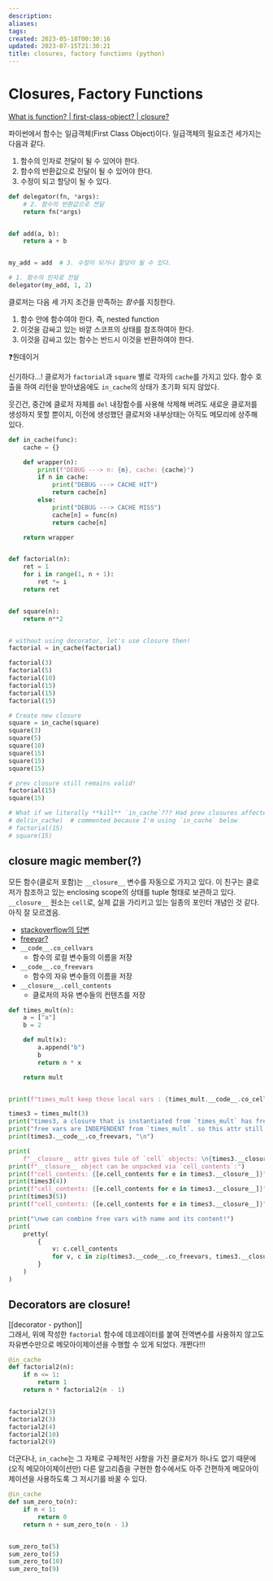 ```yaml
---
description:
aliases: 
tags: 
created: 2023-05-18T00:30:16
updated: 2023-07-15T21:30:21
title: closures, factory functions (python)
---
```


# Closures, Factory Functions

[What is function? | first-class-object? | closure?](https://shoark7.github.io/programming/python/closure-in-python)

파이썬에서 함수는 일급객체(First Class Object)이다. 일급객체의 필요조건 세가지는 다음과 같다.

1. 함수의 인자로 전달이 될 수 있어야 한다.
2. 함수의 반환값으로 전달이 될 수 있어야 한다.
3. 수정이 되고 할당이 될 수 있다.

```python
def delegator(fn, *args):
    # 2. 함수의 반환값으로 전달
    return fn(*args)


def add(a, b):
    return a + b


my_add = add  # 3. 수정이 되거나 할당이 될 수 있다.

# 1. 함수의 인자로 전달
delegator(my_add, 1, 2)
```

클로저는 다음 세 가지 조건을 만족하는 *함수*를 지칭한다.

1. 함수 안에 함수여야 한다. 즉, nested function
2. 이것을 감싸고 있는 바깥 스코프의 상태를 참조하여아 한다.
3. 이것을 감싸고 있는 함수는 반드시 이것을 반환하여야 한다.

❓뭔데이거

신기하다...! 클로저가 `factorial`과 `square` 별로 각자의 `cache`를 가지고 있다. 함수 호출을 하여 리턴을 받아냈음에도 `in_cache`의 상태가 초기화 되지 않았다.

웃긴건, 중간에 클로저 자체를 `del` 내장함수를 사용해 삭제해 버려도 새로운 클로저를 생성하지 못할 뿐이지, 이전에 생성했던 클로저와 내부상태는 아직도 메모리에 상주해 있다.

```python
def in_cache(func):
    cache = {}

    def wrapper(n):
        print(f"DEBUG ---> n: {n}, cache: {cache}")
        if n in cache:
            print("DEBUG ---> CACHE HIT")
            return cache[n]
        else:
            print("DEBUG ---> CACHE MISS")
            cache[n] = func(n)
            return cache[n]

    return wrapper


def factorial(n):
    ret = 1
    for i in range(1, n + 1):
        ret *= i
    return ret


def square(n):
    return n**2


# without using decorator, let's use closure then!
factorial = in_cache(factorial)

factorial(3)
factorial(5)
factorial(10)
factorial(15)
factorial(15)
factorial(15)

# Create new closure
square = in_cache(square)
square(3)
square(5)
square(10)
square(15)
square(15)
square(15)

# prev closure still remains valid!
factorial(15)
square(15)

# What if we literally **kill** `in_cache`??? Had prev closures affected???
# del(in_cache)  # commented because I'm using `in_cache` below
# factorial(15)
# square(15)

```

## **closure** magic member(?)

모든 함수(클로저 포함)는 `__closure__` 변수를 자동으로 가지고 있다. 이 친구는 클로저가 참조하고 있는 enclosing scope의 상태를 tuple 형태로 보관하고 있다. `__closure__` 원소는 `cell`로, 실제 값을 가리키고 있는 일종의 포인터 개념인 것 같다. 아직 잘 모르겠음.

- [stackoverflow의 답변](https://stackoverflow.com/a/23830790)
- [freevar?](https://en.wikipedia.org/wiki/Free_variables_and_bound_variables)
- `__code__.co_cellvars`
  - 함수의 로컬 변수들의 이름을 저장
- `__code__.co_freevars`
  - 함수의 자유 변수들의 이름을 저장
- `__closure__.cell_contents`
  - 클로저의 자유 변수들의 컨텐츠를 저장

```python
def times_mult(n):
    a = ["a"]
    b = 2

    def mult(x):
        a.append("b")
        b
        return n * x

    return mult


print(f"times_mult keep those local vars : {times_mult.__code__.co_cellvars}")

times3 = times_mult(3)
print("times3, a closure that is instantiated from `times_mult` has free vars.")
print("free vars are INDEPENDENT from `times_mult`. so this attr still alives!")
print(times3.__code__.co_freevars, "\n")

print(
    f"__closure__ attr gives tule of `cell` objects: \n{times3.__closure__}\n")
print(f"__closure__ object can be unpacked via `cell_contents`:")
print(f"cell_contents: {[e.cell_contents for e in times3.__closure__]}")
print(times3(4))
print(f"cell_contents: {[e.cell_contents for e in times3.__closure__]}")
print(times3(5))
print(f"cell_contents: {[e.cell_contents for e in times3.__closure__]}")

print("\nwe can combine free vars with name and its content!")
print(
    pretty(
        {
            v: c.cell_contents
            for v, c in zip(times3.__code__.co_freevars, times3.__closure__)
        }
    )
)

```

## Decorators are closure!

[[decorator - python]]  
그래서, 위에 작성한 `factorial` 함수에 데코레이터를 붙여 전역변수를 사용하지 않고도 자유변수만으로 메모아이제이션을 수행할 수 있게 되었다. 개쩐다!!!

```python
@in_cache
def factorial2(n):
    if n <= 1:
        return 1
    return n * factorial2(n - 1)


factorial2(3)
factorial2(3)
factorial2(4)
factorial2(10)
factorial2(9)

```

더군다나, `in_cache`는 그 자체로 구체적인 사항을 가진 클로저가 하나도 없기 때문에(오직 메모아이제이션만) 다른 알고리즘을 구현한 함수에서도 아주 간편하게 메모아이제이션을 사용하도록 그 저시기를 바꿀 수 있다.

```python
@in_cache
def sum_zero_to(n):
    if n < 1:
        return 0
    return n + sum_zero_to(n - 1)


sum_zero_to(5)
sum_zero_to(5)
sum_zero_to(10)
sum_zero_to(9)
```
